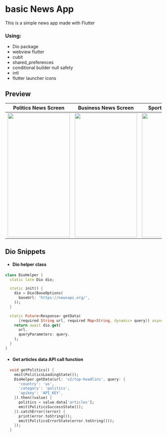 # basic News App

This is a simple news app made with Flutter

### Using:

- Dio package
- webview flutter
- cubit
- shared_preferences
- conditional builder null safety
- intl
- flutter launcher icons
  
## Preview 
| Politics News Screen | Business News Screen | Sports News Screen | Search Screen | Webview |
|  ---  |  ---  |  --- | --- | --- |
| <img src="https://github.com/user-attachments/assets/a8ef87fc-3475-4339-87bc-0b085cd304ab" height=400 width=200> | <img src="https://github.com/user-attachments/assets/61dd1e2f-c40e-4897-bb6a-fc8a470d271f" height=400 width=200> | <img src="https://github.com/user-attachments/assets/1d66bc8f-92e1-490d-a41b-aa732ad64289" height=400 width=200> | <img src="https://github.com/user-attachments/assets/d088cbf8-9361-446e-b420-d07ab7158254" height=400 width=200> | <img src="https://github.com/user-attachments/assets/76e3004a-2f8f-4ff1-b547-8b4dbeadb194" height=400 width=200> |


## Dio Snippets
- #### Dio helper class
```dart
class DioHelper {
  static late Dio dio;

  static init() {
    dio = Dio(BaseOptions(
      baseUrl: 'https://newsapi.org/',
    ));
  }

  static Future<Response> getData(
      {required String url, required Map<String, dynamic> query}) async {
    return await dio.get(
      url,
      queryParameters: query,
    );
  }
}
```

- #### Get articles data API call function 
```dart
  void getPolitics() {
    emit(PoliticsLoadingState());
    DioHelper.getData(url: 'v2/top-headlins', query: {
      'country': 'us',
      'category': 'politics',
      'apikey': 'API_KEY',
    }).then((value) {
      politics = value.data['articles'];
      emit(PoliticsSuccessState());
    }).catchError((error) {
      print(error.toString());
      emit(PoliticsErrorState(error.toString()));
    });
  }
```





